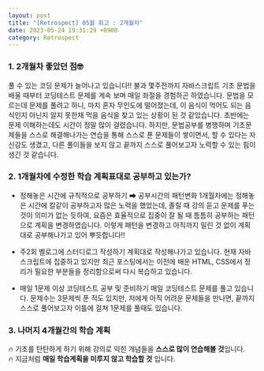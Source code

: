 ```yaml
---
layout: post
title: "[Retrospect] 05월 회고 : 2개월차"
date: 2023-05-24 19:31:29 +0900
category: Retrospect
---
```


### 1. 2개월차 좋았던 점🤓

풀 수 있는 코딩 문제가 늘어나고 있습니다!! 불과 몇주전까지 자바스크립트 기초 문법을 배울 때부터 코딩테스트 문제를 계속 보며 매일 좌절을 경험하곤 하였습니다.
문법을 모르는데 문제를 풀려고 하니, 마치 혼자 무인도에 떨어졌는데, 이 음식이 먹어도 되는 음식인지 아닌지 알지 못한채 먹을 음식을 찾고 있는 상황이 된 것 같았습니다.
초반에는 문제 이해하는데도 시간이 정말 많이 걸렸습니다. 하지만, 문법공부를 병행하며 기초문제들을 스스로 해결해나가는 연습을 통해 스스로 푼 문제들이 쌓이면서, 할 수 있다는 자신감도 생겼고, 다른 풀이들을 보지 않고 끝까지 스스로 풀어보고자 노력할 수 있는 힘이 생긴 것 같습니다.

### 2. 1개월차에 수정한 학습 계획표대로 공부하고 있는가?

- 정해놓은 시간에 규칙적으로 공부하기 ➡ 공부시간의 패턴변화
  1개월차에는 정해놓은 시간에 칼같이 공부하고자 많은 노력을 했었는데, 졸릴 때 강의 듣고 문제를 푸는 것이 의미가 없는 듯하여, 요즘은 효율적으로 집중이 잘 될 때 틈틈히 공부하는 패턴으로 계획을 변경하였습니다. 이렇게 패턴을 변경하고 아직까지 밀린 것 없이 계획대로 공부해나가고 있어 뿌듯합니다!!

- 주2회 벨로그에 스터디로그 작성하기
  계획대로 작성해나가고 있습니다. 현재 자바스크립트에 집중하고 있지만 최근 포스팅에서는 이전에 배운 HTML, CSS에서 정리가 필요한 부분들을 정리함으로써 다시 복습하고 있습니다.
- 매일 1문제 이상 코딩테스트 공부 및 준비하기
  매일 코딩테스트 문제를 풀고 있습니다. 문제수는 3문제씩 푼 적도 있지만, 저에게 아직 어려운 문제들을 만나면, 끝까지 스스로 풀어보고자 이틀에 걸쳐 1문제를 풀때도 있습니다.

### 3. 나머지 4개월간의 학습 계획

🔥 기초를 탄탄하게 하기 위해 강의로 익힌 개념들을 **스스로 많이 연습해볼 것**입니다.<br />
🔥 지금처럼 **매일 학습계획을 미루지 않고 학습할 것** 입니다.
